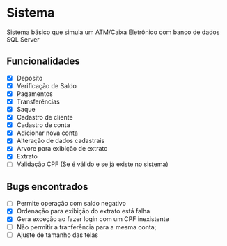 # Sistema
Sistema básico que simula um ATM/Caixa Eletrônico com banco de dados SQL Server

## Funcionalidades
- [x] Depósito
- [x] Verificação de Saldo
- [x] Pagamentos
- [x] Transferências
- [x] Saque
- [x] Cadastro de cliente
- [x] Cadastro de conta
- [x] Adicionar nova conta
- [x] Alteração de dados cadastrais
- [x] Árvore para exibição de extrato
- [x] Extrato
- [ ] Validação CPF (Se é válido e se já existe no sistema)

## Bugs encontrados
- [ ] Permite operação com saldo negativo
- [X] Ordenação para exibição do extrato está falha
- [X] Gera exceção ao fazer login com um CPF inexistente 
- [ ] Não permitir a tranferência para a mesma conta;
- [ ] Ajuste de tamanho das telas
